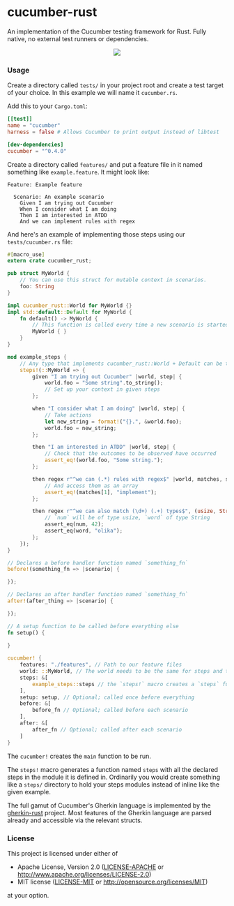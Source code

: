 # cucumber-rust

An implementation of the Cucumber testing framework for Rust. Fully native, no external test runners or dependencies.

<p align="center">
    <img src="https://cdn.rawgit.com/bbqsrc/cucumber-rust/develop/example.svg">
</p>

### Usage

Create a directory called `tests/` in your project root and create a test target of your choice. In this example we will name it `cucumber.rs`.

Add this to your `Cargo.toml`:

```toml
[[test]]
name = "cucumber"
harness = false # Allows Cucumber to print output instead of libtest

[dev-dependencies]
cucumber = "^0.4.0"
```

Create a directory called `features/` and put a feature file in it named something like `example.feature`. It might look like:

```gherkin
Feature: Example feature

  Scenario: An example scenario
    Given I am trying out Cucumber
    When I consider what I am doing
    Then I am interested in ATDD
    And we can implement rules with regex

```

And here's an example of implementing those steps using our `tests/cucumber.rs` file:

```rust
#[macro_use]
extern crate cucumber_rust;

pub struct MyWorld {
    // You can use this struct for mutable context in scenarios.
    foo: String
}

impl cucumber_rust::World for MyWorld {}
impl std::default::Default for MyWorld {
    fn default() -> MyWorld {
        // This function is called every time a new scenario is started
        MyWorld { }
    }
}

mod example_steps {
    // Any type that implements cucumber_rust::World + Default can be the world
    steps!(::MyWorld => {
        given "I am trying out Cucumber" |world, step| {
            world.foo = "Some string".to_string();
            // Set up your context in given steps
        };

        when "I consider what I am doing" |world, step| {
            // Take actions
            let new_string = format!("{}.", &world.foo);
            world.foo = new_string;
        };

        then "I am interested in ATDD" |world, step| {
            // Check that the outcomes to be observed have occurred
            assert_eq!(world.foo, "Some string.");
        };

        then regex r"^we can (.*) rules with regex$" |world, matches, step| {
            // And access them as an array
            assert_eq!(matches[1], "implement");
        };

        then regex r"^we can also match (\d+) (.+) types$", (usize, String) |world, num, word, step| {
            // `num` will be of type usize, `word` of type String
            assert_eq(num, 42);
            assert_eq(word, "olika");
        };
    });
}

// Declares a before handler function named `something_fn`
before!(something_fn => |scenario| {

});

// Declares an after handler function named `something_fn`
after!(after_thing => |scenario| {

});

// A setup function to be called before everything else
fn setup() {
    
}

cucumber! {
    features: "./features", // Path to our feature files
    world: ::MyWorld, // The world needs to be the same for steps and the main cucumber call
    steps: &[
        example_steps::steps // the `steps!` macro creates a `steps` function in a module
    ],
    setup: setup, // Optional; called once before everything
    before: &[
        before_fn // Optional; called before each scenario
    ], 
    after: &[
        after_fn // Optional; called after each scenario
    ] 
}
```

The `cucumber!` creates the `main` function to be run.

The `steps!` macro generates a function named `steps` with all the declared steps in the module
it is defined in. Ordinarily you would create something like a `steps/` directory to hold your 
steps modules instead of inline like the given example.

The full gamut of Cucumber's Gherkin language is implemented by the 
[gherkin-rust](https://github.com/bbqsrc/gherkin-rust) project. Most features of the Gherkin 
language are parsed already and accessible via the relevant structs.

### License

This project is licensed under either of

 * Apache License, Version 2.0 ([LICENSE-APACHE](LICENSE-APACHE) or http://www.apache.org/licenses/LICENSE-2.0)
 * MIT license ([LICENSE-MIT](LICENSE-MIT) or http://opensource.org/licenses/MIT)

at your option.
